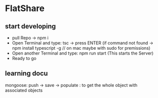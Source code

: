 # FlatShare

## start developing

- pull Repo -> npm i
- Open Terminal and type: tsc -> press ENTER (if command not found -> npm install typescript -g // on mac maybe with sudo for premissions)
- Open another Terminal and type: npm run start (This starts the Server)
- Ready to go


## learning docu

mongoose:
push -> save -> populate : to get the whole object with associated objects